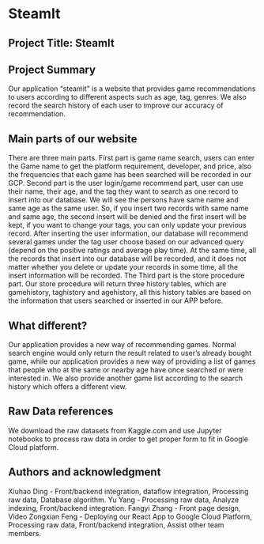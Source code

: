 # SteamIt

## Project Title: SteamIt
## Project Summary
Our application “steamit” is a website that provides game recommendations to users according to different aspects such as age, tag, genres. We also record the search history of each user to improve our accuracy of recommendation.
## Main parts of our website
There are three main parts. First part is game name search, users can enter the Game name to get the platform requirement, developer, and price, also the frequencies that each game has been searched will be recorded in our GCP. Second part is the user login/game recommend part, user can use their name, their age, and the tag they want to search as one record to insert into our database. We will see the persons have same name and same age as the same user. So, if you insert two records with same name and same age, the second insert will be denied and the first insert will be kept, if you want to change your tags, you can only update your previous record. After inserting the user information, our database will recommend several games under the tag user choose based on our advanced query (depend on the positive ratings and average play time). At the same time, all the records that insert into our database will be recorded, and it does not matter whether you delete or update your records in some time, all the insert information will be recorded. The Third part is the store procedure part. Our store procedure will return three history tables, which are gamehistory, taghistory and agehistory, all this history tables are based on the information that users searched or inserted in our APP before.
## What different?
Our application provides a new way of recommending games. Normal search engine would only return the result related to user’s already bought game, while our application provides a new way of providing a list of games that people who at the same or nearby age have once searched or were interested in. We also provide another game list according to the search history which offers a different view.
## Raw Data references
We download the raw datasets from Kaggle.com and use Jupyter notebooks to process raw data in order to get proper form to fit in Google Cloud platform.

## Authors and acknowledgment
Xiuhao Ding - Front/backend integration, dataflow integration, Processing raw data, Database algorithm.
Yu Yang - Processing raw data, Analyze indexing, Front/backend integration.
Fangyi Zhang - Front page design, Video
Zongxian Feng - Deploying our React App to Google Cloud Platform, Processing raw data, Front/backend integration, Assist other team members.
